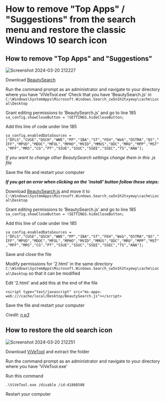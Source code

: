 # How to remove "Top Apps" / "Suggestions" from the search menu and restore the classic Windows 10 search icon

## How to remove "Top Apps" and "Suggestions"

![Screenshot 2024-03-20 212227](https://github.com/MandoCSGO/RemoveTopAppsWindows10/assets/30785368/49abf11e-253c-4e20-bf8d-5af80884cb93)

Download [BeautySearch](https://github.com/krlvm/BeautySearch/releases/tag/v1.17)

Run the command prompt as an administrator and navigate to your directory where you have 'ViVeTool.exe'
Check that you have 'BeautySearch.js' in
```C:\Windows\SystemApps\Microsoft.Windows.Search_cw5n1h2txyewy\cache\Local\Desktop```

Grant editing permissions to 'BeautySearch.js' and go to line 185 ```sa_config.showCloseButton = !SETTINGS.hideCloseButton;```

Add this line of code under line 185

```sa_config.enabledDataSources = ["DFLS","CUSE","QSCH","WWE","PP","IBA","ST","FEH","Web","OSTMA","QS","IFF","MPVD","MDOC","MFOL","MPHO","MVID","MMUS","ODC","MRU","MPP","MST","MFF","MRS","CG","PT","SSUE","SSUC","SSEE","SSEC","TS","ANA"];```

_If you want to change other BeautySearch settings change them in this .js file_

Save the file and restart your computer

***If you get an error when clicking on the 'install' button follow these steps:***

Download [BeautySearch.js](https://github.com/krlvm/BeautySearch/blob/master/BeautySearch/Scripts/BeautySearch.js) and move it to ```C:\Windows\SystemApps\Microsoft.Windows.Search_cw5n1h2txyewy\cache\Local\Desktop```

Grant editing permissions to 'BeautySearch.js' and go to line 185 ```sa_config.showCloseButton = !SETTINGS.hideCloseButton;```

Add this line of code under line 185

```sa_config.enabledDataSources = ["DFLS","CUSE","QSCH","WWE","PP","IBA","ST","FEH","Web","OSTMA","QS","IFF","MPVD","MDOC","MFOL","MPHO","MVID","MMUS","ODC","MRU","MPP","MST","MFF","MRS","CG","PT","SSUE","SSUC","SSEE","SSEC","TS","ANA"];```

Save and close the file

Modify permissions for '2.html' in the same directory ```C:\Windows\SystemApps\Microsoft.Windows.Search_cw5n1h2txyewy\cache\Local\Desktop``` so that it can be modified

Edit '2.html' and add this at the end of the file

```<script type="text/javascript" src="ms-appx-web:///cache/local/Desktop/BeautySearch.js"></script>```

Save the file and restart your computer

_Credit: [n p3](https://answers.microsoft.com/en-us/windows/forum/all/how-do-i-remove-suggested-and-top-apps-from-the/2e44dbd2-a3e1-409a-8bc4-33334aca2a36)_

## How to restore the old search icon
![Screenshot 2024-03-20 212251](https://github.com/MandoCSGO/RemoveTopAppsWindows10/assets/30785368/d2f50ba1-d238-4708-abb3-eec7b46bf5fe)

Download [ViVeTool](https://github.com/thebookisclosed/ViVe/releases/tag/v0.3.3) and extract the folder

Run the command prompt as an administrator and navigate to your directory where you have 'ViVeTool.exe'

Run this command

```.\ViVeTool.exe /disable /id:41868508```

Restart your computer
